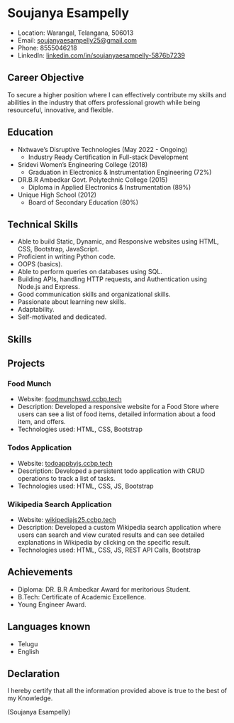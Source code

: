 # Soujanya Esampelly

- Location: Warangal, Telangana, 506013
- Email: soujanyaesampelly25@gmail.com
- Phone: 8555046218
- LinkedIn: [linkedin.com/in/soujanyaesampelly-5876b7239](https://www.linkedin.com/in/soujanyaesampelly-5876b7239)

## Career Objective
To secure a higher position where I can effectively contribute my skills and abilities in the industry that offers professional growth while being resourceful, innovative, and flexible.

## Education
- Nxtwave’s Disruptive Technologies (May 2022 - Ongoing)
  - Industry Ready Certification in Full-stack Development
- Sridevi Women’s Engineering College (2018)
  - Graduation in Electronics & Instrumentation Engineering (72%)
- DR.B.R Ambedkar Govt. Polytechnic College (2015)
  - Diploma in Applied Electronics & Instrumentation (89%)
- Unique High School (2012)
  - Board of Secondary Education (80%)

## Technical Skills
- Able to build Static, Dynamic, and Responsive websites using HTML, CSS, Bootstrap, JavaScript.
- Proficient in writing Python code.
- OOPS (basics).
- Able to perform queries on databases using SQL.
- Building APIs, handling HTTP requests, and Authentication using Node.js and Express.
- Good communication skills and organizational skills.
- Passionate about learning new skills.
- Adaptability.
- Self-motivated and dedicated.

## Skills

## Projects

### Food Munch
- Website: [foodmunchswd.ccbp.tech](https://foodmunchswd.ccbp.tech/)
- Description: Developed a responsive website for a Food Store where users can see a list of food items, detailed information about a food item, and offers.
- Technologies used: HTML, CSS, Bootstrap

### Todos Application
- Website: [todoappbyjs.ccbp.tech](https://todoappbyjs.ccbp.tech/)
- Description: Developed a persistent todo application with CRUD operations to track a list of tasks.
- Technologies used: HTML, CSS, JS, Bootstrap

### Wikipedia Search Application
- Website: [wikipediajs25.ccbp.tech](https://wikipediajs25.ccbp.tech/)
- Description: Developed a custom Wikipedia search application where users can search and view curated results and can see detailed explanations in Wikipedia by clicking on the specific result.
- Technologies used: HTML, CSS, JS, REST API Calls, Bootstrap

## Achievements
- Diploma: DR. B.R Ambedkar Award for meritorious Student.
- B.Tech: Certificate of Academic Excellence.
- Young Engineer Award.

## Languages known
- Telugu
- English

## Declaration
I hereby certify that all the information provided above is true to the best of my Knowledge.

(Soujanya Esampelly)

